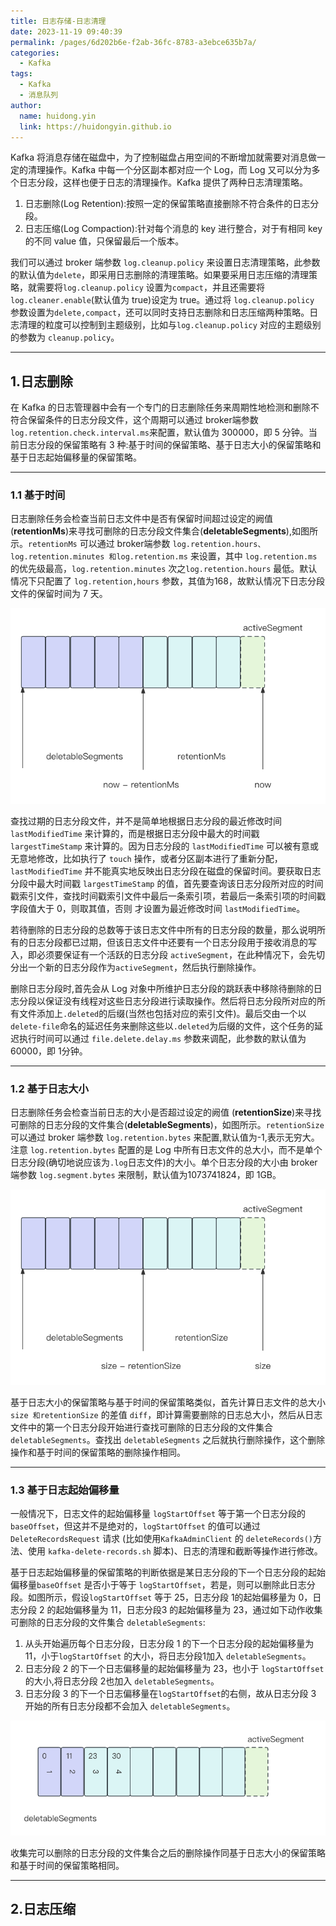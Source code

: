```yaml
---
title: 日志存储-日志清理
date: 2023-11-19 09:40:39
permalink: /pages/6d202b6e-f2ab-36fc-8783-a3ebce635b7a/
categories:
  - Kafka
tags:
  - Kafka
  - 消息队列
author: 
  name: huidong.yin
  link: https://huidongyin.github.io
---
```


Kafka 将消息存储在磁盘中，为了控制磁盘占用空间的不断增加就需要对消息做一定的清理操作。Kafka 中每一个分区副本都对应一个 Log，而 Log 又可以分为多个日志分段，这样也便于日志的清理操作。Kafka 提供了两种日志清理策略。

1. 日志删除(Log Retention):按照一定的保留策略直接删除不符合条件的日志分段。
2. 日志压缩(Log Compaction):针对每个消息的 key 进行整合，对于有相同 key 的不同 value 值，只保留最后一个版本。

我们可以通过 broker 端参数 `log.cleanup.policy` 来设置日志清理策略，此参数的默认值为`delete`，即采用日志删除的清理策略。如果要采用日志压缩的清理策略，就需要将`log.cleanup.policy` 设置为`compact`，并且还需要将 `log.cleaner.enable`(默认值为 true)设定为 true。通过将 `log.cleanup.policy` 参数设置为`delete,compact`，还可以同时支持日志删除和日志压缩两种策略。日志清理的粒度可以控制到主题级别，比如与`log.cleanup.policy` 对应的主题级别的参数为 `cleanup.policy`。

---

## 1.日志删除

在 Kafka 的日志管理器中会有一个专门的日志删除任务来周期性地检测和删除不符合保留条件的日志分段文件，这个周期可以通过 broker端参数 `log.retention.check.interval.ms`来配置，默认值为 300000，即 5 分钟。当前日志分段的保留策略有 3 种:基于时间的保留策略、基于日志大小的保留策略和基于日志起始偏移量的保留策略。

---

### 1.1 基于时间

日志删除任务会检查当前日志文件中是否有保留时间超过设定的阙值 (**retentionMs**)来寻找可删除的日志分段文件集合(**deletableSegments**),如图所示。`retentionMs` 可以通过 broker端参数 `log.retention.hours、log.retention.minutes 和log.retention.ms` 来设置，其中 `log.retention.ms` 的优先级最高，`log.retention.minutes` 次之`log.retention.hours` 最低。默认情况下只配置了 `log.retention,hours` 参数，其值为168，故默认情况下日志分段文件的保留时间为 7 天。

![](https://raw.githubusercontent.com/huidongyin/DrawingBed/main/kafka/202311202121914.png)

查找过期的日志分段文件，并不是简单地根据日志分段的最近修改时间 `lastModifiedTime` 来计算的，而是根据日志分段中最大的时间戳 `largestTimeStamp` 来计算的。因为日志分段的 `lastModifiedTime` 可以被有意或无意地修改，比如执行了 `touch` 操作，或者分区副本进行了重新分配，`lastModifiedTime` 并不能真实地反映出日志分段在磁盘的保留时间。要获取日志分段中最大时间戳 `largestTimeStamp` 的值，首先要查询该日志分段所对应的时间戳索引文件，查找时间戳索引文件中最后一条索引项，若最后一条索引项的时间戳字段值大于 0，则取其值，否则 才设置为最近修改时间 `lastModifiedTime`。

若待删除的日志分段的总数等于该日志文件中所有的日志分段的数量，那么说明所有的日志分段都已过期，但该日志文件中还要有一个日志分段用于接收消息的写入，即必须要保证有一个活跃的日志分段 `activeSegment`，在此种情况下，会先切分出一个新的日志分段作为`activeSegment`，然后执行删除操作。

删除日志分段时,首先会从 Log 对象中所维护日志分段的跳跃表中移除待删除的日志分段以保证没有线程对这些日志分段进行读取操作。然后将日志分段所对应的所有文件添加上`.deleted`的后缀(当然也包括对应的索引文件)。最后交由一个以`delete-file`命名的延迟任务来删除这些以`.deleted`为后缀的文件，这个任务的延迟执行时间可以通过 `file.delete.delay.ms` 参数来调配，此参数的默认值为 60000，即 1分钟。

---

### 1.2 基于日志大小

日志删除任务会检查当前日志的大小是否超过设定的阙值 (**retentionSize**)来寻找可删除的日志分段的文件集合(**deletableSegments**)，如图所示。`retentionSize` 可以通过 broker 端参数 `log.retention.bytes` 来配置,默认值为-1,表示无穷大。注意 `log.retention.bytes` 配置的是 Log 中所有日志文件的总大小，而不是单个日志分段(确切地说应该为`.log`日志文件)的大小。单个日志分段的大小由 broker 端参数 `log.segment.bytes` 来限制，默认值为1073741824，即 1GB。

![](https://raw.githubusercontent.com/huidongyin/DrawingBed/main/kafka/202311202127338.png)

基于日志大小的保留策略与基于时间的保留策略类似，首先计算日志文件的总大小 `size 和retentionSize` 的差值 `diff`，即计算需要删除的日志总大小，然后从日志文件中的第一个日志分段开始进行查找可删除的日志分段的文件集合 `deletableSegments`。查找出 `deletableSegments` 之后就执行删除操作，这个删除操作和基于时间的保留策略的删除操作相同。

---

### 1.3 基于日志起始偏移量

一般情况下，日志文件的起始偏移量 `logStartOffset` 等于第一个日志分段的 `baseOffset`，但这并不是绝对的，`logStartOffset` 的值可以通过 `DeleteRecordsRequest` 请求 (比如使用`KafkaAdminClient` 的 `deleteRecords()`方法、使用 `kafka-delete-records.sh` 脚本)、日志的清理和截断等操作进行修改。

基于日志起始偏移量的保留策略的判断依据是某日志分段的下一个日志分段的起始偏移量`baseOffset` 是否小于等于 `logStartOffset`，若是，则可以删除此日志分段。如图所示，假设`logStartOffset` 等于 25，日志分段 1的起始偏移量为 0，日志分段 2 的起始偏移量为 11，日志分段3 的起始偏移量为 23，通过如下动作收集可删除的日志分段的文件集合 `deletableSegments`:

1. 从头开始遍历每个日志分段，日志分段 1 的下一个日志分段的起始偏移量为 11，小于`logStartOffset` 的大小，将日志分段1加入 `deletableSegments`。
2. 日志分段 2 的下一个日志偏移量的起始偏移量为 23，也小于 `logStartOffset` 的大小,将日志分段 2也加入 `deletableSegments`。
3. 日志分段 3 的下一个日志偏移量在`logStartOffset`的右侧，故从日志分段 3 开始的所有日志分段都不会加入 `deletableSegments`。

![](https://raw.githubusercontent.com/huidongyin/DrawingBed/main/kafka/202311202131435.png)

收集完可以删除的日志分段的文件集合之后的删除操作同基于日志大小的保留策略和基于时间的保留策略相同。

---

## 2.日志压缩

